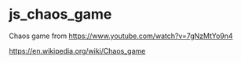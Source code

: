 # js_chaos_game

Chaos game from https://www.youtube.com/watch?v=7gNzMtYo9n4

https://en.wikipedia.org/wiki/Chaos_game